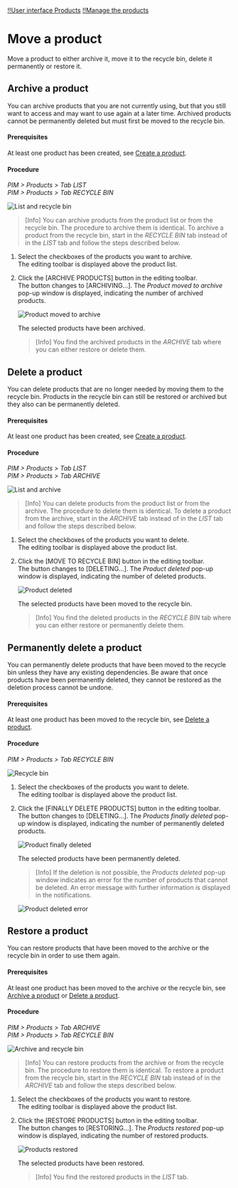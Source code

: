 [!!User interface Products](../UserInterface/02_Products.md) 
[!!Manage the products](./01_ManageProducts.md)


# Move a product

Move a product to either archive it, move it to the recycle bin, delete it permanently or restore it.

## Archive a product

You can archive products that you are not currently using, but that you still want to access and may want to use again at a later time. Archived products cannot be permanently deleted but must first be moved to the recycle bin.

#### Prerequisites

At least one product has been created, see [Create a product](./01_ManageProducts.md#create-a-product).

#### Procedure

*PIM > Products > Tab LIST*    
*PIM > Products > Tab RECYCLE BIN*

![List and recycle bin](../../Assets/Screenshots/PIM/Products/ListRecycleBin.png "[List and recycle bin]")

> [Info] You can archive products from the product list or from the recycle bin. The procedure to archive them is identical. To archive a product from the recycle bin, start in the *RECYCLE BIN* tab instead of in the *LIST* tab and follow the steps described below.

1. Select the checkboxes of the products you want to archive.   
    The editing toolbar is displayed above the product list.

2. Click the [ARCHIVE PRODUCTS] button in the editing toolbar.   
    The button changes to [ARCHIVING...]. The *Product moved to archive* pop-up window is displayed, indicating the number of archived products.

    ![Product moved to archive](../../Assets/Screenshots/PIM/Products/List/ProductMovedToArchive.png "[Product moved to archive]")

    The selected products have been archived.

    > [Info] You find the archived products in the *ARCHIVE* tab where you can either restore or delete them.



## Delete a product

You can delete products that are no longer needed by moving them to the recycle bin. Products in the recycle bin can still be restored or archived but they also can be permanently deleted.

#### Prerequisites

At least one product has been created, see [Create a product](./01_ManageProducts.md#create-a-product).

#### Procedure

*PIM > Products > Tab LIST*   
*PIM > Products > Tab ARCHIVE*

![List and archive](../../Assets/Screenshots/PIM/Products/ListArchive.png "[List and archive]")

> [Info] You can delete products from the product list or from the archive. The procedure to delete them is identical. To delete a product from the archive, start in the *ARCHIVE* tab instead of in the *LIST* tab and follow the steps described below.

1. Select the checkboxes of the products you want to delete.   
    The editing toolbar is displayed above the product list.

2. Click the [MOVE TO RECYCLE BIN] button in the editing toolbar.   
    The button changes to [DELETING...]. The *Product deleted* pop-up window is displayed, indicating the number of deleted products.

    ![Product deleted](../../Assets/Screenshots/PIM/Products/List/ProductDeleted.png "[Product deleted]")

    The selected products have been moved to the recycle bin.

    > [Info] You find the deleted products in the *RECYCLE BIN* tab where you can either restore or permanently delete them.



## Permanently delete a product

You can permanently delete products that have been moved to the recycle bin unless they have any existing dependencies. Be aware that once products have been permanently deleted, they cannot be restored as the deletion process cannot be undone.

#### Prerequisites

At least one product has been moved to the recycle bin, see [Delete a product](#delete-a-product).

#### Procedure

*PIM > Products > Tab RECYCLE BIN*

![Recycle bin](../../Assets/Screenshots/PIM/Products/RecycleBin/RecycleBin.png "[Recycle bin]")

1. Select the checkboxes of the products you want to delete.   
    The editing toolbar is displayed above the product list.

2. Click the [FINALLY DELETE PRODUCTS] button in the editing toolbar.   
    The button changes to [DELETING...]. The *Products finally deleted* pop-up window is displayed, indicating the number of permanently deleted products.

    ![Product finally deleted](../../Assets/Screenshots/PIM/Products/RecycleBin/ProductFinallyDeleted.png "[Product finally deleted]")

    The selected products have been permanently deleted.

    > [Info] If the deletion is not possible, the *Products deleted* pop-up window indicates an error for the number of products that cannot be deleted. An error message with further information is displayed in the notifications.

    ![Product deleted error](../../Assets/Screenshots/PIM/Products/List/ProductDeletedError.png "[Product deleted error]")



## Restore a product

You can restore products that have been moved to the archive or the recycle bin in order to use them again.

#### Prerequisites

At least one product has been moved to the archive or the recycle bin, see [Archive a product](#archive-a-product) or [Delete a product](#delete-a-product).

#### Procedure

*PIM > Products > Tab ARCHIVE*   
*PIM > Products > Tab RECYCLE BIN*

![Archive and recycle bin](../../Assets/Screenshots/PIM/Products/ArchiveRecycleBin.png "[Archive and recycle bin]")

> [Info] You can restore products from the archive or from the recycle bin. The procedure to restore them is identical. To restore a product from the recycle bin, start in the *RECYCLE BIN* tab instead of in the *ARCHIVE* tab and follow the steps described below.

1. Select the checkboxes of the products you want to restore.   
    The editing toolbar is displayed above the product list.

2. Click the [RESTORE PRODUCTS] button in the editing toolbar.   
    The button changes to [RESTORING...]. The *Products restored* pop-up window is displayed, indicating the number of restored products.

    ![Products restored](../../Assets/Screenshots/PIM/Products/List/ProductsRestored.png "[Products restored]")

    The selected products have been restored.

    > [Info] You find the restored products in the *LIST* tab.
